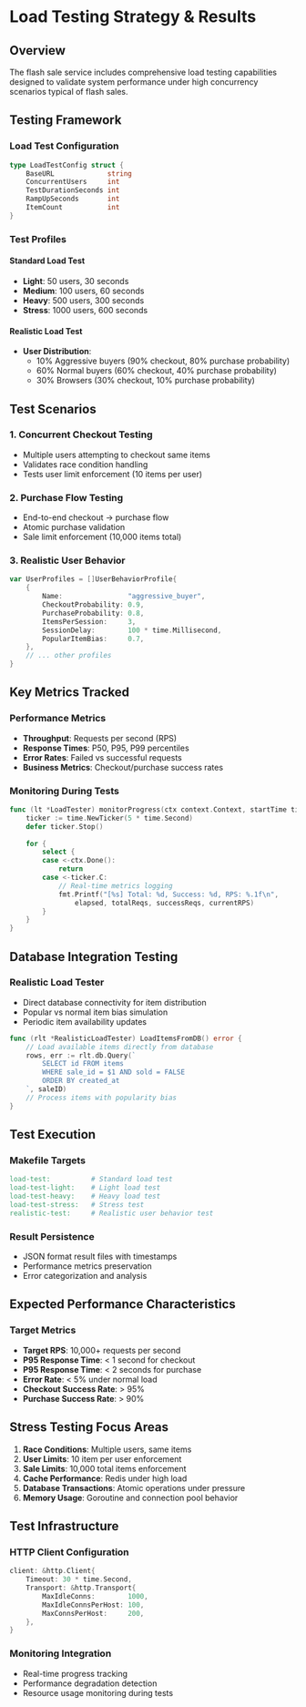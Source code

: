 # Load Testing Strategy & Results

## Overview

The flash sale service includes comprehensive load testing capabilities designed to validate system performance under high concurrency scenarios typical of flash sales.

## Testing Framework

### Load Test Configuration
```go
type LoadTestConfig struct {
    BaseURL             string
    ConcurrentUsers     int
    TestDurationSeconds int
    RampUpSeconds       int
    ItemCount           int
}
```

### Test Profiles

#### Standard Load Test
- **Light**: 50 users, 30 seconds
- **Medium**: 100 users, 60 seconds  
- **Heavy**: 500 users, 300 seconds
- **Stress**: 1000 users, 600 seconds

#### Realistic Load Test
- **User Distribution**: 
  - 10% Aggressive buyers (90% checkout, 80% purchase probability)
  - 60% Normal buyers (60% checkout, 40% purchase probability)
  - 30% Browsers (30% checkout, 10% purchase probability)

## Test Scenarios

### 1. Concurrent Checkout Testing
- Multiple users attempting to checkout same items
- Validates race condition handling
- Tests user limit enforcement (10 items per user)

### 2. Purchase Flow Testing
- End-to-end checkout → purchase flow
- Atomic purchase validation
- Sale limit enforcement (10,000 items total)

### 3. Realistic User Behavior
```go
var UserProfiles = []UserBehaviorProfile{
    {
        Name:                "aggressive_buyer",
        CheckoutProbability: 0.9,
        PurchaseProbability: 0.8,
        ItemsPerSession:     3,
        SessionDelay:        100 * time.Millisecond,
        PopularItemBias:     0.7,
    },
    // ... other profiles
}
```

## Key Metrics Tracked

### Performance Metrics
- **Throughput**: Requests per second (RPS)
- **Response Times**: P50, P95, P99 percentiles
- **Error Rates**: Failed vs successful requests
- **Business Metrics**: Checkout/purchase success rates

### Monitoring During Tests
```go
func (lt *LoadTester) monitorProgress(ctx context.Context, startTime time.Time) {
    ticker := time.NewTicker(5 * time.Second)
    defer ticker.Stop()
    
    for {
        select {
        case <-ctx.Done():
            return
        case <-ticker.C:
            // Real-time metrics logging
            fmt.Printf("[%s] Total: %d, Success: %d, RPS: %.1f\n",
                elapsed, totalReqs, successReqs, currentRPS)
        }
    }
}
```

## Database Integration Testing

### Realistic Load Tester
- Direct database connectivity for item distribution
- Popular vs normal item bias simulation
- Periodic item availability updates

```go
func (rlt *RealisticLoadTester) LoadItemsFromDB() error {
    // Load available items directly from database
    rows, err := rlt.db.Query(`
        SELECT id FROM items 
        WHERE sale_id = $1 AND sold = FALSE 
        ORDER BY created_at
    `, saleID)
    // Process items with popularity bias
}
```

## Test Execution

### Makefile Targets
```makefile
load-test:          # Standard load test
load-test-light:    # Light load test  
load-test-heavy:    # Heavy load test
load-test-stress:   # Stress test
realistic-test:     # Realistic user behavior test
```

### Result Persistence
- JSON format result files with timestamps
- Performance metrics preservation
- Error categorization and analysis

## Expected Performance Characteristics

### Target Metrics
- **Target RPS**: 10,000+ requests per second
- **P95 Response Time**: < 1 second for checkout
- **P95 Response Time**: < 2 seconds for purchase
- **Error Rate**: < 5% under normal load
- **Checkout Success Rate**: > 95%
- **Purchase Success Rate**: > 90%

## Stress Testing Focus Areas

1. **Race Conditions**: Multiple users, same items
2. **User Limits**: 10 item per user enforcement
3. **Sale Limits**: 10,000 total items enforcement  
4. **Cache Performance**: Redis under high load
5. **Database Transactions**: Atomic operations under pressure
6. **Memory Usage**: Goroutine and connection pool behavior

## Test Infrastructure

### HTTP Client Configuration
```go
client: &http.Client{
    Timeout: 30 * time.Second,
    Transport: &http.Transport{
        MaxIdleConns:        1000,
        MaxIdleConnsPerHost: 100,
        MaxConnsPerHost:     200,
    },
}
```

### Monitoring Integration
- Real-time progress tracking
- Performance degradation detection
- Resource usage monitoring during tests